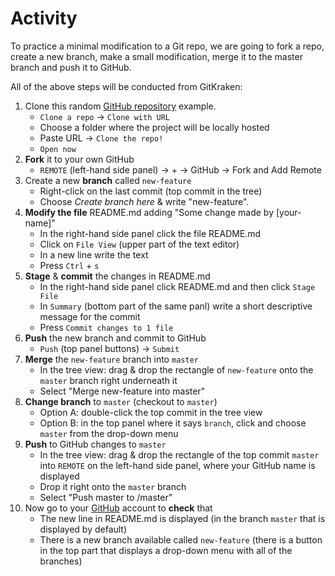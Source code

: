 # Activity

To practice a minimal modification to a Git repo, we are going to fork a repo, create a new branch, make a small modification, merge it to the master branch and push it to GitHub.

All of the above steps will be conducted from GitKraken:

1. Clone this random [GitHub repository](https://github.com/thurwitz/example-branches) example.
    - `Clone a repo` &#8594; `Clone with URL`
    - Choose a folder where the project will be locally hosted
    - Paste URL  &#8594; `Clone the repo!`
    - `Open now`
2. **Fork** it to your own GitHub
    - `REMOTE` (left-hand side panel) &#8594; + &#8594; GitHub &#8594; Fork and Add Remote
3. Create a new **branch** called `new-feature`
    - Right-click on the last commit (top commit in the tree)
    - Choose _Create branch here_ & write "new-feature".
4. **Modify the file** README.md adding "Some change made by [your-name]"
    - In the right-hand side panel click the file README.md
    - Click on `File View` (upper part of the text editor)
    - In a new line write the text
    - Press `Ctrl` + `s`
5. **Stage** & **commit** the changes in README.md
    - In the right-hand side panel click README.md and then click `Stage File`
    - In `Summary` (bottom part of the same panl) write a short descriptive message for the commit
    - Press `Commit changes to 1 file`
6. **Push** the new branch and commit to GitHub
    - `Push` (top panel buttons) &#8594; `Submit`
7. **Merge** the `new-feature` branch into `master`
    - In the tree view: drag & drop the rectangle of `new-feature` onto the `master` branch right underneath it
    - Select "Merge new-feature into master"
8. **Change branch** to `master` (checkout to `master`)
    - Option A: double-click the top commit in the tree view
    - Option B: in the top panel where it says `branch`, click and choose `master` from the drop-down menu
9. **Push** to GitHub changes to `master`
    - In the tree view: drag & drop the rectangle of the top commit `master` into `REMOTE` on the left-hand side panel, where your GitHub name is displayed
    - Drop it right onto the `master` branch
    - Select "Push master to <your-name>/master"
10. Now go to your [GitHub](https://github.com/) account to **check** that
    - The new line in README.md is displayed (in the branch `master` that is displayed by default)
    - There is a new branch available called `new-feature` (there is a button in the top part that displays a drop-down menu with all of the branches)
